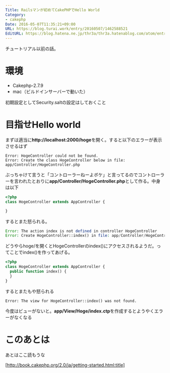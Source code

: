 ```yaml
---
Title: Railsマンが初めてCakePHPでHello World
Category:
- cakephp
Date: 2016-05-07T11:35:21+09:00
URL: https://blog.turai.work/entry/20160507/1462588521
EditURL: https://blog.hatena.ne.jp/thr3a/thr3a.hatenablog.com/atom/entry/6653812171394783018
---
```


チュートリアル以前の話。

# 環境

- Cakephp-2.7.9
- mac（ビルドインサーバーで動いた）

初期設定としてSecurity.saltの設定はしておくこと

# 目指せHello world

まずは適当に**http://localhost:2000/hoge**を開く。すると以下のエラーが表示させるはず

```
Error: HogeController could not be found.
Error: Create the class HogeController below in file: app/Controller/HogeController.php
```

ぶっちゃけて言うと「コントローラーねーよボケ」と言ってるのでコントローラーを言われたとおりに**app/Controller/HogeController.php**として作る。中身は以下

```php
<?php
class HogeController extends AppController {

}
```

するとまた怒られる。

```php
Error: The action index is not defined in controller HogeController
Error: Create HogeController::index() in file: app/Controller/HogeController.php.
```

どうやらhoge/を開くとHogeControllerのindex()にアクセスされるようだ。ってことでindex()を作ってあげる。

```php
<?php
class HogeController extends AppController {
  public function index() {
  }
}
```

するとまたもや怒られる

```
Error: The view for HogeController::index() was not found.
```

今度はビューがないと。**app/View/Hoge/index.ctp**を作成するとようやくエラーがなくなる

# このあとは

あとはここ読もうな

[http://book.cakephp.org/2.0/ja/getting-started.html:title]

